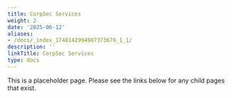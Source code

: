 ```yaml
---
title: CorpSec Services
weight: 2
date: '2025-06-12'
aliases:
- /docs/_index_1748142994907373676_1_1/
description: ''
linkTitle: CorpSec Services
type: docs
---
```


This is a placeholder page. Please see the links below for any child pages that exist.

